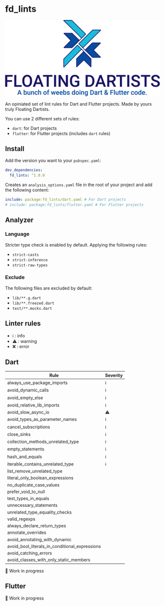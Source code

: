 # fd_lints

<p align="center">
  <a href="https://github.com/Floating-Dartists" target="_blank">
    <img src="https://raw.githubusercontent.com/Floating-Dartists/fd_template/main/assets/Transparent-light.png" alt="Floating Dartists" width="600">
  </a>
</p>

An opiniated set of lint rules for Dart and Flutter projects. Made by yours truly Floating Dartists.

You can use 2 different sets of rules:

* `dart`: for Dart projects
* `flutter`: for Flutter projects (includes `dart` rules)

## Install

Add the version you want to your `pubspec.yaml`:

```yaml
dev_dependencies:
  fd_lints: ^1.0.0
```

Creates an `analysis_options.yaml` file in the root of your project and add the following content:

```yaml
include: package:fd_lints/dart.yaml # For Dart projects
# include: package:fd_lints/flutter.yaml # For Flutter projects
```

## Analyzer

### Language

Stricter type check is enabled by default. Applying the following rules:

* `strict-casts`
* `strict-inference`
* `strict-raw-types`

### Exclude

The following files are excluded by default:

* `lib/**.g.dart`
* `lib/**.freezed.dart`
* `test/**.mocks.dart`

## Linter rules

* :information_source: : info
* :warning: : warning
* :x: : error

## Dart

| **Rule**                          | **Severity**         |
|-----------------------------------|----------------------|
| always_use_package_imports        | :information_source: |
| avoid_dynamic_calls               | :information_source: |
| avoid_empty_else                  | :information_source: |
| avoid_relative_lib_imports        | :information_source: |
| avoid_slow_async_io               | :warning:            |
| avoid_types_as_parameter_names    | :information_source: |
| cancel_subscriptions              | :information_source: |
| close_sinks                       | :information_source: |
| collection_methods_unrelated_type | :information_source: |
| empty_statements                  | :information_source: |
| hash_and_equals                   | :information_source: |
| iterable_contains_unrelated_type  | :information_source: |
| list_remove_unrelated_type        |                      |
| literal_only_boolean_expressions  |                      |
| no_duplicate_case_values          |                      |
| prefer_void_to_null               |                      |
| test_types_in_equals              |                      |
| unnecessary_statements            |                      |
| unrelated_type_equality_checks    |                      |
| valid_regexps                     |                      |
| always_declare_return_types       |                      |
| annotate_overrides                |                      |
| avoid_annotating_with_dynamic     |                      |
| avoid_bool_literals_in_conditional_expressions |                      |
| avoid_catching_errors             |                      |
| avoid_classes_with_only_static_members |                      |

:construction_worker: Work in progress

## Flutter

:construction_worker: Work in progress
